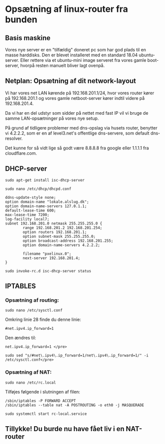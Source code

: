 # Opsætning af linux-router fra bunden

## Basis maskine
Vores nye server er en "tilfældig" doneret pc som har god plads til en masse harddisks.
Den er blevet installeret med en standard 18.04 ubuntu-server. Eller rettere via et ubuntu-mini
image serveret fra vores gamle boot-server, hvorpå resten manuelt bliver lagt ovenpå.
## Netplan: Opsætning af dit network-layout
Vi har vores net LAN kørende på 192.168.201.1/24, hvor vores router kører på 192.168.201.1
og vores gamle netboot-server kører indtil videre på 192.168.201.4.

Da vi har en del udstyr som sidder på nettet med fast IP vil vi bruge de samme LAN-opsætninger på vores nye setup.

På grund af tidligere problemer med dns-opslag via husets router, benytter vi 4.2.2.2, som er en
af level3.net's offentlige dns-servere, som default dns-resolver.

Det kunne for så vidt lige så godt være 8.8.8.8 fra google eller 1.1.1.1 fra cloudflare.com.


## DHCP-server

~~~
sudo apt-get install isc-dhcp-server
~~~

~~~
sudo nano /etc/dhcp/dhcpd.conf
~~~

~~~
ddns-update-style none;
option domain-name "lokale.alslug.dk";
option domain-name-servers 127.0.1.1;
default-lease-time 600;
max-lease-time 7200;
log-facility local7;
subnet 192.168.201.0 netmask 255.255.255.0 {
        range 192.168.201.2 192.168.201.254;
        option routers 192.168.201.1;
        option subnet-mask 255.255.255.0;
        option broadcast-address 192.168.201.255;
        option domain-name-servers 4.2.2.2;

        filename "pxelinux.0";
        next-server 192.168.201.4;
}
~~~

~~~
sudo invoke-rc.d isc-dhcp-server status
~~~

## IPTABLES

### Opsætning af routing:

~~~
sudo nano /etc/sysctl.conf
~~~

Omkring linie 28 finde du denne linie:

~~~
#net.ipv4.ip_forward=1
~~~

Den ændres til:

~~~
net.ipv4.ip_forward=1 </pre>
~~~

<div class='one-liner'>

~~~
sudo sed "s/#net\.ipv4\.ip_forward=1/net\.ipv4\.ip_forward=1/" -i /etc/sysctl.conf</pre>
~~~

</div>

### Opsætning af NAT:

~~~
sudo nano /etc/rc.local
~~~

Tilføjes følgende i slutningen af filen:

~~~
/sbin/iptables -P FORWARD ACCEPT
/sbin/iptables --table nat -A POSTROUTING -o eth0 -j MASQUERADE
~~~

~~~
sudo systemctl start rc-local.service
~~~

## Tillykke! Du burde nu have fået liv i en NAT-router
